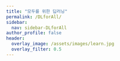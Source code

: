```yaml
---
title: "모두를 위한 딥러닝"
permalink: /DLforAll/
sidebar:
  nav: sidebar-DLforAll
author_profile: false
header:
  overlay_image: /assets/images/learn.jpg
  overlay_filter: 0.5
---
```

